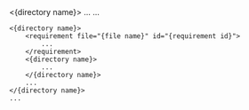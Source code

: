 
<packages>
	<requirement file="{file name}" id="{requirement id}"> <!-- parent requirement -->
		<{directory name}>
			<requirement file="{file name}" id="{requirement id}"> <!-- child requirememnt -->
				...
			</requirement>
			...
		</{directory name}>
	</requirement>

	<{directory name}>
		<requirement file="{file name}" id="{requirement id}">
			...
		</requirement>
		<{directory name}>
			...
		</{directory name}>
		...
	</{directory name}>
	...
</packages>